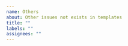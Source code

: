 ```yaml
---
name: Others
about: Other issues not exists in templates
title: ""
labels: ""
assignees: ""
---
```

